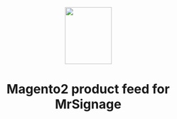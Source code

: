<p align="center">
  <img src="https://dashboard.mrsignage.com/img/logo.png" width="105" height="128"/>
</p>
<h1 align="center">Magento2 product feed for MrSignage</h1>